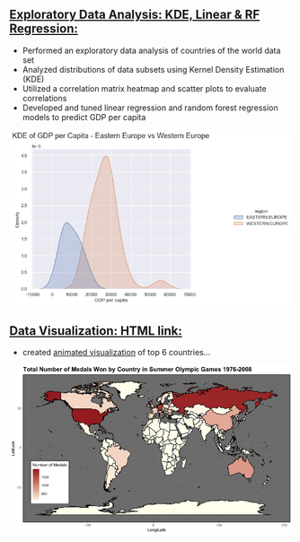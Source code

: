 

## [Exploratory Data Analysis: KDE, Linear & RF Regression:](https://github.com/Jon-Lynch/DSC_478/blob/main/countries.ipynb)
* Performed an exploratory data analysis of countries of the world data set
* Analyzed distributions of data subsets using Kernel Density Estimation (KDE)
* Utilized a correlation matrix heatmap and scatter plots to evaluate correlations
* Developed and tuned linear regression and random forest regression models to predict GDP per capita

![](/images/KDE.png)

## [Data Visualization: HTML link:](https://github.com/Jon-Lynch/DSC_465/blob/main/Final_Project.pdf)
* created [animated visualization](https://rpubs.com/jlynch333/687835) of top 6 countries...

![](/images/chloropleth.png)

